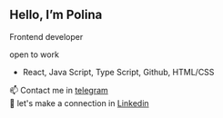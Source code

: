 ## Hello, I’m Polina

 Frontend developer<br>

 open to work<br>
 
 * React, Java Script, Type Script, Github, HTML/CSS<br>
 
📫 Contact me in [telegram](https://t.me/Pollyaley) <br>
🤝 let's make a connection in [Linkedin](https://www.linkedin.com/in/polina-gordeeva-frontend/)<br>
